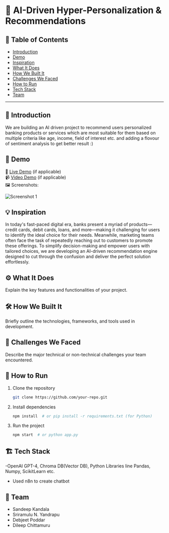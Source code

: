 # 🚀 AI-Driven Hyper-Personalization & Recommendations

## 📌 Table of Contents
- [Introduction](#introduction)
- [Demo](#demo)
- [Inspiration](#inspiration)
- [What It Does](#what-it-does)
- [How We Built It](#how-we-built-it)
- [Challenges We Faced](#challenges-we-faced)
- [How to Run](#how-to-run)
- [Tech Stack](#tech-stack)
- [Team](#team)

---

## 🎯 Introduction
We are building an AI driven project to recommend users personalized banking products or services which are most suitable for them based on multiple criteria like age, income, field of interest etc. and adding a flovour of sentiment analysis to get better result :)

## 🎥 Demo
🔗 [Live Demo](#) (if applicable)  
📹 [Video Demo](#) (if applicable)  
🖼️ Screenshots:

![Screenshot 1](link-to-image)

## 💡 Inspiration
In today's fast-paced digital era, banks present a myriad of products—credit cards, debit cards, loans, and more—making it challenging for users to identify the ideal choice for their needs. Meanwhile, marketing teams often face the task of repeatedly reaching out to customers to promote these offerings. To simplify decision-making and empower users with tailored choices, we are developing an AI-driven recommendation engine designed to cut through the confusion and deliver the perfect solution effortlessly.

## ⚙️ What It Does
Explain the key features and functionalities of your project.

## 🛠️ How We Built It
Briefly outline the technologies, frameworks, and tools used in development.

## 🚧 Challenges We Faced
Describe the major technical or non-technical challenges your team encountered.

## 🏃 How to Run
1. Clone the repository  
   ```sh
   git clone https://github.com/your-repo.git
   ```
2. Install dependencies  
   ```sh
   npm install  # or pip install -r requirements.txt (for Python)
   ```
3. Run the project  
   ```sh
   npm start  # or python app.py
   ```

## 🏗️ Tech Stack
-OpenAI GPT-4, Chroma DB(Vector DB), Python Libraries line Pandas, Numpy, ScikitLearn etc.
- Used n8n to create chatbot

## 👥 Team
- Sandeep Kandala
- Sriramulu N. Yandrapu
- Debjeet Poddar
- Dileep Chittamuru
